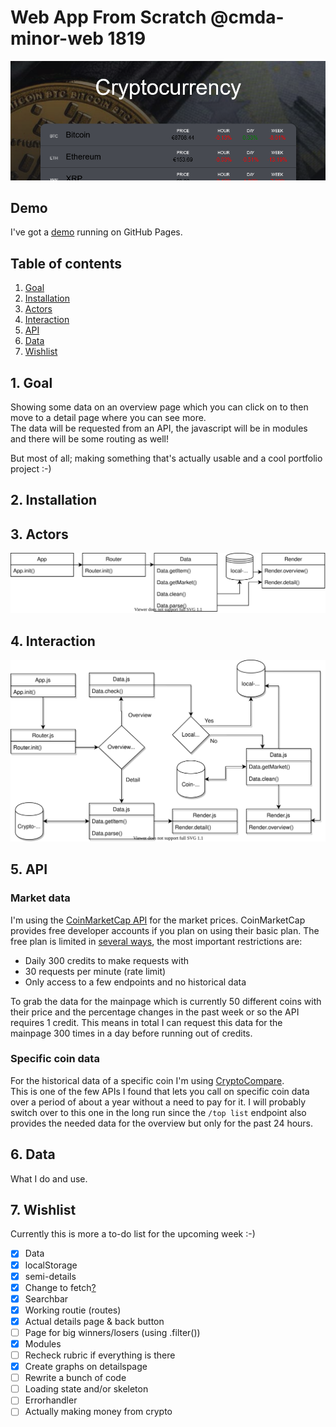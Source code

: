 # Web App From Scratch @cmda-minor-web 1819

<kbd>![Shiny front-end](https://raw.githubusercontent.com/DanielvandeVelde/web-app-from-scratch-1920/master/public/img/banner.png "Shiny front-end")</kbd>

## Demo

I've got a [demo](https://danielvandevelde.github.io/web-app-from-scratch-1920/) running on GitHub Pages.

## Table of contents

1. [Goal](#1-Goal)
2. [Installation](#2-Installation)
3. [Actors](#3-Actors)
4. [Interaction](#4-Interaction)
5. [API](#5-API)
6. [Data](#6-Data)
7. [Wishlist](#7-Wishlist)

## 1. Goal

Showing some data on an overview page which you can click on to then move to a detail page where you can see more.  
The data will be requested from an API, the javascript will be in modules and there will be some routing as well!

But most of all; making something that's actually usable and a cool portfolio project :-)

## 2. Installation

## 3. Actors

<kbd>![Actor Diagram](https://raw.githubusercontent.com/DanielvandeVelde/web-app-from-scratch-1920/master/public/img/actor.svg?sanitize=true "Actor diagram")</kbd>

## 4. Interaction

<kbd>![Interaction diagram](https://raw.githubusercontent.com/DanielvandeVelde/web-app-from-scratch-1920/master/public/img/Interaction.svg?sanitize=true "Interaction diagram")</kbd>

## 5. API

### Market data

I'm using the [CoinMarketCap API](https://coinmarketcap.com/api/documentation/v1/) for the market prices.
CoinMarketCap provides free developer accounts if you plan on using their basic plan.
The free plan is limited in [several ways](https://pro.coinmarketcap.com/features), the most important restrictions are:

- Daily 300 credits to make requests with
- 30 requests per minute (rate limit)
- Only access to a few endpoints and no historical data

To grab the data for the mainpage which is currently 50 different coins with their price and the percentage changes in the past week or so the API requires 1 credit.
This means in total I can request this data for the mainpage 300 times in a day before running out of credits.

### Specific coin data

For the historical data of a specific coin I'm using [CryptoCompare](https://min-api.cryptocompare.com/).  
This is one of the few APIs I found that lets you call on specific coin data over a period of about a year without a need to pay for it.
I will probably switch over to this one in the long run since the `/top list` endpoint also provides the needed data for the overview but only for the past 24 hours.

## 6. Data

What I do and use.

## 7. Wishlist

Currently this is more a to-do list for the upcoming week :-)

- [x] Data
- [x] localStorage
- [x] semi-details
- [x] Change to fetch[?](https://gomakethings.com/why-i-still-use-xhr-instead-of-the-fetch-api/)
- [x] Searchbar
- [x] Working routie (routes)
- [x] Actual details page & back button
- [ ] Page for big winners/losers (using .filter())
- [x] Modules
- [ ] Recheck rubric if everything is there
- [x] Create graphs on detailspage
- [ ] Rewrite a bunch of code
- [ ] Loading state and/or skeleton
- [ ] Errorhandler
- [ ] Actually making money from crypto
